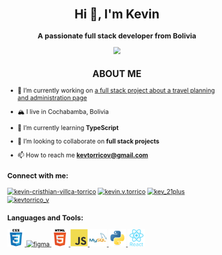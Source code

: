 <h1 align="center">Hi 👋, I'm Kevin</h1>
<h3 align="center">A passionate full stack developer from Bolivia</h3>
<p align="center">
  <img src="https://cdni.iconscout.com/illustration/premium/thumb/full-stack-developer-illustration-download-in-svg-png-gif-file-formats--binary-coding-design-digital-modern-technology-pack-development-illustrations-1651585.png" width="500" />
</p>
<h2 align="center">ABOUT ME</h2>

- 🔭 I’m currently working on [a full stack project about a travel planning and administration page](https://github.com/kev-torrico/Trippy-kev-torrico)
  
- 🏔️ I live in Cochabamba, Bolivia

- 🌱 I’m currently learning **TypeScript**

- 👯 I’m looking to collaborate on **full stack projects**

- 📫 How to reach me **kevtorricov@gmail.com**

<h3 align="left">Connect with me:</h3>
<p align="left">
<a href="https://linkedin.com/in/kevin-cristhian-villca-torrico" target="blank"><img align="center" src="https://raw.githubusercontent.com/rahuldkjain/github-profile-readme-generator/master/src/images/icons/Social/linked-in-alt.svg" alt="kevin-cristhian-villca-torrico" height="30" width="40" /></a>
<a href="https://fb.com/kevin.v.torrico" target="blank"><img align="center" src="https://raw.githubusercontent.com/rahuldkjain/github-profile-readme-generator/master/src/images/icons/Social/facebook.svg" alt="kevin.v.torrico" height="30" width="40" /></a>
<a href="https://instagram.com/kev_21plus" target="blank"><img align="center" src="https://raw.githubusercontent.com/rahuldkjain/github-profile-readme-generator/master/src/images/icons/Social/instagram.svg" alt="kev_21plus" height="30" width="40" /></a>
<a href="https://discord.gg/kevtorrico_v" target="blank"><img align="center" src="https://raw.githubusercontent.com/rahuldkjain/github-profile-readme-generator/master/src/images/icons/Social/discord.svg" alt="kevtorrico_v" height="30" width="40" /></a>
</p>

<h3 align="left">Languages and Tools:</h3>
<p align="left"> <a href="https://www.w3schools.com/css/" target="_blank" rel="noreferrer"> <img src="https://raw.githubusercontent.com/devicons/devicon/master/icons/css3/css3-original-wordmark.svg" alt="css3" width="40" height="40"/> </a> <a href="https://www.figma.com/" target="_blank" rel="noreferrer"> <img src="https://www.vectorlogo.zone/logos/figma/figma-icon.svg" alt="figma" width="40" height="40"/> </a> <a href="https://www.w3.org/html/" target="_blank" rel="noreferrer"> <img src="https://raw.githubusercontent.com/devicons/devicon/master/icons/html5/html5-original-wordmark.svg" alt="html5" width="40" height="40"/> </a> <a href="https://developer.mozilla.org/en-US/docs/Web/JavaScript" target="_blank" rel="noreferrer"> <img src="https://raw.githubusercontent.com/devicons/devicon/master/icons/javascript/javascript-original.svg" alt="javascript" width="40" height="40"/> </a> <a href="https://www.mysql.com/" target="_blank" rel="noreferrer"> <img src="https://raw.githubusercontent.com/devicons/devicon/master/icons/mysql/mysql-original-wordmark.svg" alt="mysql" width="40" height="40"/> </a> <a href="https://www.python.org" target="_blank" rel="noreferrer"> <img src="https://raw.githubusercontent.com/devicons/devicon/master/icons/python/python-original.svg" alt="python" width="40" height="40"/> </a> <a href="https://reactjs.org/" target="_blank" rel="noreferrer"> <img src="https://raw.githubusercontent.com/devicons/devicon/master/icons/react/react-original-wordmark.svg" alt="react" width="40" height="40"/> </a> </p>

